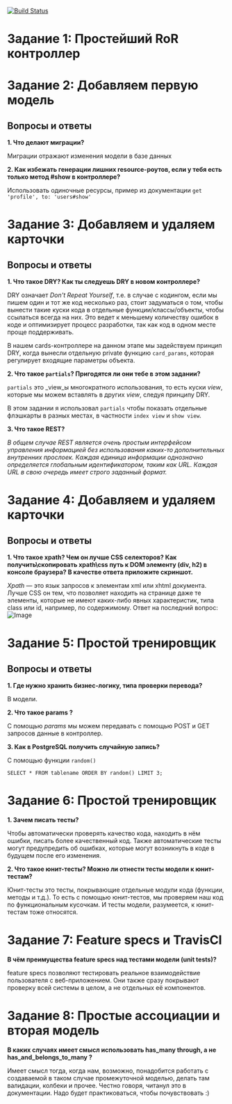 [![Build Status](https://travis-ci.org/AlexeyKot/flashcards.svg?branch=master)](https://travis-ci.org/AlexeyKot/flashcards)

# Задание 1: Простейший RoR контроллер

# Задание 2: Добавляем первую модель

## Вопросы и ответы

**1. Что делают миграции?**

Миграции отражают изменения модели в базе данных

**2. Как избежать генерации лишних resource-роутов, если у тебя есть только метод #show в контроллере?**

Использовать одиночные ресурсы, пример из документации
`get 'profile', to: 'users#show'`

# Задание 3: Добавляем и удаляем карточки

## Вопросы и ответы

**1. Что такое DRY? Как ты следуешь DRY в новом контроллере?**

DRY означает _Don't Repeat Yourself_, т.е. в случае с кодингом, если мы пишем один и тот же код несколько раз, стоит задуматься о том, чтобы вынести такие куски кода в отдельные функции/классы/объекты, чтобы ссылаться всегда на них. Это ведет к меньшему количеству ошибок в коде и оптимизирует процесс разработки, так как код в одном месте проще поддерживать.

В нашем cards-контроллере на данном этапе мы задействуем принцип DRY, когда вынесли отдельную private функцию `card_params`, которая регулирует входящие параметры объекта.

**2. Что такое `partials`? Пригодятся ли они тебе в этом задании?**

`partials` это _view_ы многократного использования, то есть куски _view_, которые мы можем вставлять в других _view_, следуя принципу DRY.

В этом задании я использовал `partials` чтобы показать отдельные флэшкарты в разных местах, в частности `index view` и `show view`.

**3. Что такое REST?**

_В общем случае REST является очень простым интерфейсом управления информацией без использования каких-то дополнительных внутренних прослоек. Каждая единица информации однозначно определяется глобальным идентификатором, таким как URL. Каждая URL в свою очередь имеет строго заданный формат._

# Задание 4: Добавляем и удаляем карточки

## Вопросы и ответы

**1. Что такое xpath? Чем он лучше CSS селекторов? Как получить\скопировать xpath\css путь к DOM элементу (div, h2) в консоле браузера? В качестве ответа приложите скриншот.**

_Xpath_ — это язык запросов к элементам xml или xhtml документа.
Лучше CSS он тем, что позволяет находить на странице даже те элементы, которые не имеют каких-либо явных характеристик, типа class или id, например, по содержимому. Ответ на последний вопрос:
![Image](https://pp.vk.me/c836333/v836333517/186af/7EFKKSqefq0.jpg)

# Задание 5: Простой тренировщик

## Вопросы и ответы

**1. Где нужно хранить бизнес-логику, типа проверки перевода?**

В модели.

**2. Что такое params ?**

C помощью _params_ мы можем передавать с помощью POST и GET запросов данные в контроллер.

**3. Как в PostgreSQL получить случайную запись?**

С помощью функции ```random()```

```
SELECT * FROM tablename ORDER BY random() LIMIT 3;
```

# Задание 6: Простой тренировщик

**1. Зачем писать тесты?**

Чтобы автоматически проверять качество кода, находить в нём ошибки, писать более качественный код. Также автоматические тесты могут предупредить об ошибках, которые могут возникнуть в коде в будущем после его изменения.

**2. Что такое юнит-тесты? Можно ли отнести тесты модели к юнит-тестам?**

Юнит-тесты это тесты, покрывающие отдельные модули кода (функции, методы и т.д.). То есть с помощью юнит-тестов, мы проверяем наш код по функциональным кусочкам. И тесты модели, разумеется, к юнит-тестам тоже относятся.

# Задание 7: Feature specs и TravisCI

**В чём преимущества feature specs над тестами модели (unit tests)?**

feature specs позволяют тестировать реальное взаимодействие пользователя с веб-приложением. Они также сразу покрывают проверку всей системы в целом, а не отдельных её компонентов.

# Задание 8: Простые ассоциации и вторая модель

**В каких случаях имеет смысл использовать has_many through, а не has_and_belongs_to_many ?**

Имеет смысл тогда, когда нам, возможно, понадобится работать с создаваемой в таком случае промежуточной моделью, делать там валидации, колбеки и прочее. Честно говоря, читанул это в документации. Надо будет практиковаться, чтобы почувствовать :)

